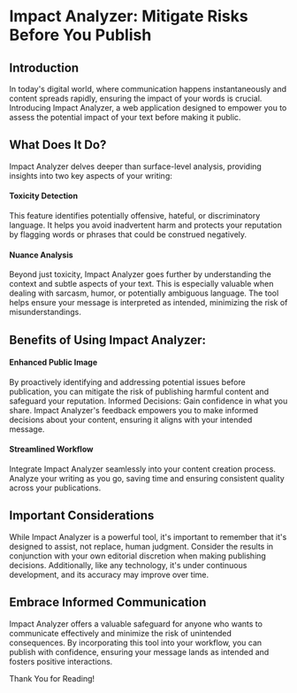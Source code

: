 # Impact Analyzer: Mitigate Risks Before You Publish
## Introduction

In today's digital world, where communication happens instantaneously and content spreads rapidly, ensuring the impact of your words is crucial. Introducing Impact Analyzer, a web application designed to empower you to assess the potential impact of your text before making it public.

## What Does It Do?

Impact Analyzer delves deeper than surface-level analysis, providing insights into two key aspects of your writing:

#### Toxicity Detection

This feature identifies potentially offensive, hateful, or discriminatory language. It helps you avoid inadvertent harm and protects your reputation by flagging words or phrases that could be construed negatively.

#### Nuance Analysis

Beyond just toxicity, Impact Analyzer goes further by understanding the context and subtle aspects of your text. This is especially valuable when dealing with sarcasm, humor, or potentially ambiguous language. The tool helps ensure your message is interpreted as intended, minimizing the risk of misunderstandings.

## Benefits of Using Impact Analyzer:

#### Enhanced Public Image
By proactively identifying and addressing potential issues before publication, you can mitigate the risk of publishing harmful content and safeguard your reputation.
Informed Decisions: Gain confidence in what you share. Impact Analyzer's feedback empowers you to make informed decisions about your content, ensuring it aligns with your intended message.
#### Streamlined Workflow
Integrate Impact Analyzer seamlessly into your content creation process. Analyze your writing as you go, saving time and ensuring consistent quality across your publications.

## Important Considerations

While Impact Analyzer is a powerful tool, it's important to remember that it's designed to assist, not replace, human judgment. Consider the results in conjunction with your own editorial discretion when making publishing decisions. Additionally, like any technology, it's under continuous development, and its accuracy may improve over time.

## Embrace Informed Communication

Impact Analyzer offers a valuable safeguard for anyone who wants to communicate effectively and minimize the risk of unintended consequences. By incorporating this tool into your workflow, you can publish with confidence, ensuring your message lands as intended and fosters positive interactions.

Thank You for Reading!
